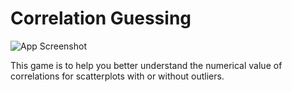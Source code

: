 # Correlation Guessing
![App Screenshot](https://sites.psu.edu/shinyapps/files/2019/09/Screen-Shot-2019-09-10-at-4.12.48-PM.png)

This game is to help you better understand the numerical value of correlations for scatterplots with or without outliers.
